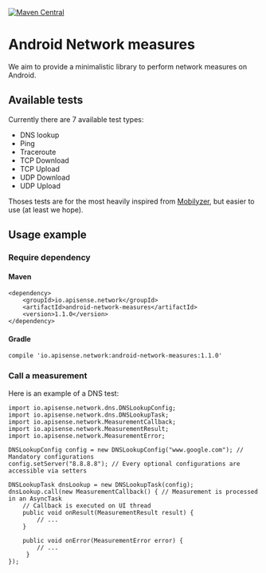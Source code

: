 [![Maven Central](https://img.shields.io/maven-central/v/io.apisense.network/android-network-measures.svg)](http://search.maven.org/#artifactdetails%7Cio.apisense.network%7Candroid-network-measures%7C1.1.2%7Caar)

# Android Network measures

We aim to provide a minimalistic library to perform network measures on Android. 


## Available tests

Currently there are 7 available test types:

- DNS lookup
- Ping
- Traceroute
- TCP Download
- TCP Upload
- UDP Download
- UDP Upload

Thoses tests are for the most heavily inspired from [Mobilyzer](https://github.com/mobilyzer/Mobilyzer),
but easier to use (at least we hope).

##  Usage example

### Require dependency

#### Maven

    <dependency>
        <groupId>io.apisense.network</groupId>
        <artifactId>android-network-measures</artifactId>
        <version>1.1.0</version>
    </dependency>

#### Gradle

    compile 'io.apisense.network:android-network-measures:1.1.0'
    
### Call a measurement

Here is an example of a DNS test:

    import io.apisense.network.dns.DNSLookupConfig;
    import io.apisense.network.dns.DNSLookupTask;
    import io.apisense.network.MeasurementCallback;
    import io.apisense.network.MeasurementResult;
    import io.apisense.network.MeasurementError;

    DNSLookupConfig config = new DNSLookupConfig("www.google.com"); // Mandatory configurations
    config.setServer("8.8.8.8"); // Every optional configurations are accessible via setters

    DNSLookupTask dnsLookup = new DNSLookupTask(config);
    dnsLookup.call(new MeasurementCallback() { // Measurement is processed in an AsyncTask
        // Callback is executed on UI thread
        public void onResult(MeasurementResult result) {
            // ...
        }

        public void onError(MeasurementError error) {
            // ...
         }
    });
